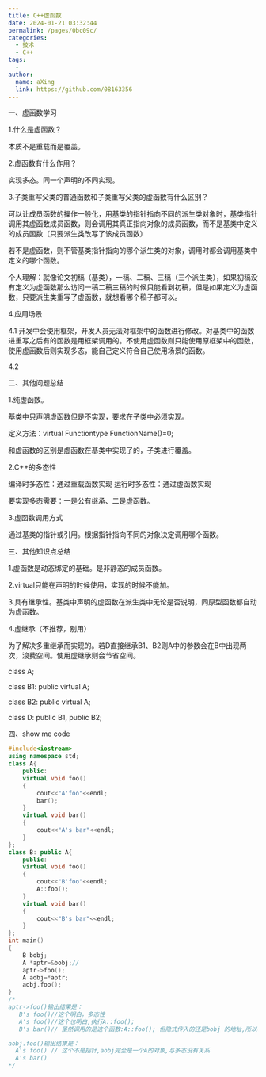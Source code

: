 ```yaml
---
title: C++虚函数
date: 2024-01-21 03:32:44
permalink: /pages/0bc09c/
categories:
  - 技术
  - C++
tags:
  - 
author: 
  name: aXing
  link: https://github.com/08163356
---
```

一、虚函数学习

1.什么是虚函数？

本质不是重载而是覆盖。

2.虚函数有什么作用？

实现多态。同一个声明的不同实现。

3.子类重写父类的普通函数和子类重写父类的虚函数有什么区别？

可以让成员函数的操作一般化，用基类的指针指向不同的派生类对象时，基类指针调用其虚函数成员函数，则会调用其真正指向对象的成员函数，而不是基类中定义的成员函数（只要派生类改写了该成员函数）

若不是虚函数，则不管基类指针指向的哪个派生类的对象，调用时都会调用基类中定义的哪个函数。

个人理解：就像论文初稿（基类），一稿、二稿、三稿（三个派生类），如果初稿没有定义为虚函数那么访问一稿二稿三稿的时候只能看到初稿，但是如果定义为虚函数，只要派生类重写了虚函数，就想看哪个稿子都可以。

4.应用场景

4.1 开发中会使用框架，开发人员无法对框架中的函数进行修改。对基类中的函数进重写之后有的函数是用框架调用的。不使用虚函数则只能使用原框架中的函数，使用虚函数后则实现多态，能自己定义符合自己使用场景的函数。

4.2 

二、其他问题总结

1.纯虚函数。

基类中只声明虚函数但是不实现，要求在子类中必须实现。

定义方法：virtual Functiontype FunctionName()=0;

和虚函数的区别是虚函数在基类中实现了的，子类进行覆盖。

2.C++的多态性

编译时多态性：通过重载函数实现
运行时多态性：通过虚函数实现

要实现多态需要：一是公有继承、二是虚函数。

3.虚函数调用方式

通过基类的指针或引用。根据指针指向不同的对象决定调用哪个函数。

三、其他知识点总结

1.虚函数是动态绑定的基础。是非静态的成员函数。

2.virtual只能在声明的时候使用，实现的时候不能加。

3.具有继承性。基类中声明的虚函数在派生类中无论是否说明，同原型函数都自动为虚函数。

4.虚继承（不推荐，别用）

为了解决多重继承而实现的。若D直接继承B1、B2则A中的参数会在B中出现两次，浪费空间。使用虚继承则会节省空间。

class A;

class B1: public virtual A;

class B2: public virtual A;

class D: public  B1, public B2; 

四、show me code

```c++
#include<iostream>
using namespace std;
class A{
    public:
    virtual void foo()
    {
        cout<<"A'foo"<<endl;
        bar();
    }
    virtual void bar()
    {
        cout<<"A's bar"<<endl;
    }
};
class B: public A{
    public:
    virtual void foo()
    {
        cout<<"B'foo"<<endl;
        A::foo();
    }
    virtual void bar()
    {
        cout<<"B's bar"<<endl;
    }
};
int main()
{
    B bobj;
    A *aptr=&bobj;//
    aptr->foo();
    A aobj=*aptr;
    aobj.foo();
}
/*
aptr->foo()输出结果是：
   B's foo()//这个明白，多态性
   A's foo()//这个也明白,执行A::foo();
   B's bar()// 虽然调用的是这个函数:A::foo(); 但隐式传入的还是bobj 的地址,所以再次调用bar();调用时还是会调用B的函数, 与虚函数指针有关

aobj.foo()输出结果是：
  A's foo() // 这个不是指针,aobj完全是一个A的对象,与多态没有关系
  A's bar() 
*/
```


